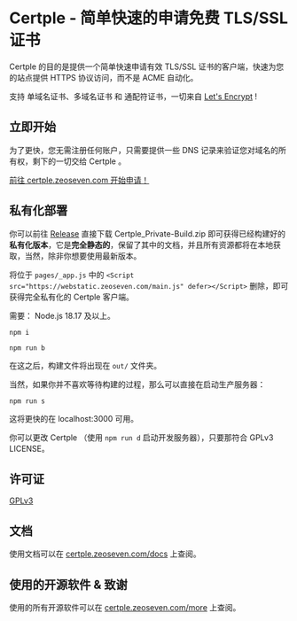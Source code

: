 # Certple - 简单快速的申请免费 TLS/SSL 证书

Certple 的目的是提供一个简单快速申请有效 TLS/SSL 证书的客户端，快速为您的站点提供 HTTPS 协议访问，而不是 ACME 自动化。

支持 单域名证书、多域名证书 和 通配符证书，一切来自 <a href="https://letsencrypt.org/">Let's Encrypt</a> !

## 立即开始

为了更快，您无需注册任何账户，只需要提供一些 DNS 记录来验证您对域名的所有权，剩下的一切交给 Certple 。

<a href="https://certple.zeoseven.com/home#开始">前往 certple.zeoseven.com 开始申请！</a>

## 私有化部署

你可以前往 <a href="https://github.com/zeoseven/certple/releases">Release</a> 直接下载 Certple_Private-Build.zip 即可获得已经构建好的**私有化版本**，它是**完全静态的**，保留了其中的文档，并且所有资源都将在本地获取，当然，除非你想要使用最新版本。

将位于 `pages/_app.js` 中的 `<Script src="https://webstatic.zeoseven.com/main.js" defer></Script>` 删除，即可获得完全私有化的 Certple 客户端。

需要： Node.js 18.17 及以上。

```
npm i
```

```
npm run b
```
在这之后，构建文件将出现在 `out/` 文件夹。

当然，如果你并不喜欢等待构建的过程，那么可以直接在启动生产服务器：
```
npm run s
```
这将更快的在 localhost:3000 可用。

你可以更改 Certple （使用 `npm run d` 启动开发服务器），只要那符合 GPLv3 LICENSE。

## 许可证

<a href="./LICENSE">GPLv3</a>

## 文档

使用文档可以在 <a href="https://certple.zeoseven.com/docs">certple.zeoseven.com/docs</a> 上查阅。

## 使用的开源软件 & 致谢

使用的所有开源软件可以在 <a href="https://certple.zeoseven.com/more">certple.zeoseven.com/more</a> 上查阅。

